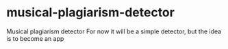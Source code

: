 # musical-plagiarism-detector
Musical plagiarism detector
For now it will be a simple detector, but the idea is to become an app
